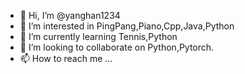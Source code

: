 - 👋 Hi, I’m @yanghan1234
- 👀 I’m interested in PingPang,Piano,Cpp,Java,Python
- 🌱 I’m currently learning Tennis,Python
- 💞️ I’m looking to collaborate on Python,Pytorch.
- 📫 How to reach me ...

<!---
yanghan1234/yanghan1234 is a ✨ special ✨ repository because its `README.md` (this file) appears on your GitHub profile.
You can click the Preview link to take a look at your changes.
--->
